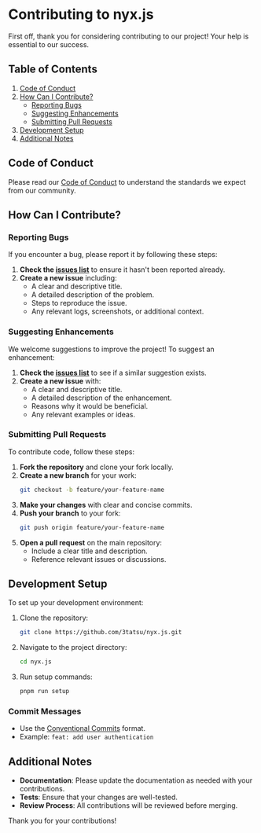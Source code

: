 # Contributing to nyx.js

First off, thank you for considering contributing to our project! Your help is essential to our success.

## Table of Contents

1. [Code of Conduct](#code-of-conduct)
2. [How Can I Contribute?](#how-can-i-contribute)
    - [Reporting Bugs](#reporting-bugs)
    - [Suggesting Enhancements](#suggesting-enhancements)
    - [Submitting Pull Requests](#submitting-pull-requests)
3. [Development Setup](#development-setup)
4. [Additional Notes](#additional-notes)

## Code of Conduct

Please read our [Code of Conduct](CODE_OF_CONDUCT.md) to understand the standards we expect from our community.

## How Can I Contribute?

### Reporting Bugs

If you encounter a bug, please report it by following these steps:

1. **Check the [issues list](https://github.com/3tatsu/nyx.js/issues)** to ensure it hasn't been reported already.
2. **Create a new issue** including:
    - A clear and descriptive title.
    - A detailed description of the problem.
    - Steps to reproduce the issue.
    - Any relevant logs, screenshots, or additional context.

### Suggesting Enhancements

We welcome suggestions to improve the project! To suggest an enhancement:

1. **Check the [issues list](https://github.com/3tatsu/nyx.js/issues)** to see if a similar suggestion exists.
2. **Create a new issue** with:
    - A clear and descriptive title.
    - A detailed description of the enhancement.
    - Reasons why it would be beneficial.
    - Any relevant examples or ideas.

### Submitting Pull Requests

To contribute code, follow these steps:

1. **Fork the repository** and clone your fork locally.
2. **Create a new branch** for your work:
   ```sh
   git checkout -b feature/your-feature-name
   ```
3. **Make your changes** with clear and concise commits.
4. **Push your branch** to your fork:
   ```sh
   git push origin feature/your-feature-name
   ```
5. **Open a pull request** on the main repository:
    - Include a clear title and description.
    - Reference relevant issues or discussions.

## Development Setup

To set up your development environment:

1. Clone the repository:
   ```sh
   git clone https://github.com/3tatsu/nyx.js.git
   ```
2. Navigate to the project directory:
   ```sh
   cd nyx.js
   ```
3. Run setup commands:
   ```sh
   pnpm run setup
   ```

### Commit Messages

- Use the [Conventional Commits](https://www.conventionalcommits.org/en/v1.0.0/) format.
- Example: `feat: add user authentication`

## Additional Notes

- **Documentation**: Please update the documentation as needed with your contributions.
- **Tests**: Ensure that your changes are well-tested.
- **Review Process**: All contributions will be reviewed before merging.

Thank you for your contributions!
